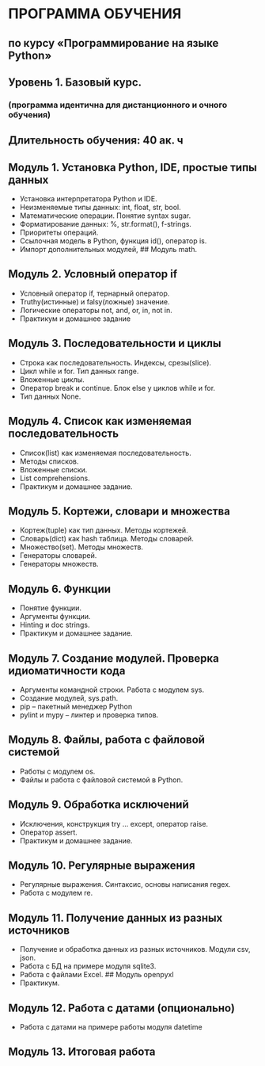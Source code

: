 # ПРОГРАММА ОБУЧЕНИЯ
## по курсу «Программирование на языке Python»
## Уровень 1. Базовый курс.
### (программа идентична для дистанционного и очного обучения)


## Длительность обучения: 40 ак. ч

## Модуль 1. Установка Python, IDE, простые типы данных
*	Установка интерпретатора Python и IDE.
*	Неизменяемые типы данных: int, float, str, bool.
*	Математические операции. Понятие syntax sugar.
*	Форматирование данных: %, str.format(), f-strings.
*	Приоритеты операций.
*	Ссылочная модель в Python, функция id(), оператор is.
*	Импорт дополнительных модулей, ## Модуль math.

## Модуль 2. Условный оператор if
*	Условный оператор if, тернарный оператор.
*	Truthy(истинные) и falsy(ложные) значение.
*	Логические операторы not, and, or, in, not in.
*	Практикум и домашнее задание


## Модуль 3. Последовательности и циклы
*	Строка как последовательность. Индексы, срезы(slice).
*	Цикл while и for. Тип данных range.
*	Вложенные циклы.
*	Оператор break и continue. Блок else у циклов while и for.
*	Тип данных None.

## Модуль 4. Список как изменяемая последовательность
*	Список(list) как изменяемая последовательность.
*	Методы списков.
*	Вложенные списки.
*	List comprehensions.
*	Практикум и домашнее задание.


## Модуль 5. Кортежи, словари и множества
*	Кортеж(tuple) как тип данных. Методы кортежей.
*	Словарь(dict) как hash таблица. Методы словарей.
*	Множество(set). Методы множеств.
*	Генераторы словарей.
*	Генераторы множеств.

## Модуль 6. Функции
*	Понятие функции.
*	Аргументы функции.
*	Hinting и doc strings.
*	Практикум и домашнее задание.


## Модуль 7. Создание модулей. Проверка идиоматичности кода
*	Аргументы командной строки. Работа с модулем sys.
*	Создание модулей, sys.path.
*	pip – пакетный менеджер Python
*	pylint и mypy – линтер и проверка типов.


## Модуль 8. Файлы, работа с файловой системой
*	Работы с модулем os.
*	Файлы и работа с файловой системой в Python.

## Модуль 9. Обработка исключений
*	Исключения, конструкция try ... except, оператор raise.
*	Оператор assert.
*	Практикум и домашнее задание.

## Модуль 10. Регулярные выражения
*	Регулярные выражения. Синтаксис, основы написания regex.
*	Работа с модулем re.


## Модуль 11. Получение данных из разных источников
*	Получение и обработка данных из разных источников. Модули csv, json.
*	Работа с БД на примере модуля sqlite3.
*	Работа с файлами Excel. ## Модуль openpyxl
*	Практикум.

## Модуль 12. Работа с датами (опционально)
*	Работа с датами на примере работы модуля datetime

## Модуль 13. Итоговая работа
